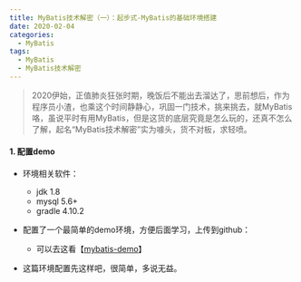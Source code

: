 ```yaml
---
title: MyBatis技术解密（一）：起步式-MyBatis的基础环境搭建
date: 2020-02-04
categories:
  - MyBatis
tags:
  - MyBatis
  - MyBatis技术解密
---
```


> 2020伊始，正值肺炎狂张时期，晚饭后不能出去溜达了，思前想后，作为程序员小渣，也乘这个时间静静心，巩固一门技术，挑来挑去，就MyBatis咯，虽说平时有用MyBatis，但是这货的底层究竟是怎么玩的，还真不怎么了解，起名“MyBatis技术解密”实为噱头，货不对板，求轻喷。

#### 1. 配置demo
- 环境相关软件：
  - jdk 1.8
  - mysql 5.6+
  - gradle 4.10.2
  
- 配置了一个最简单的demo环境，方便后面学习，上传到github：

  - 可以去这看【[mybatis-demo](https://github.com/boykait/mybatis-demo)】
- 这篇环境配置先这样吧，很简单，多说无益。
 
